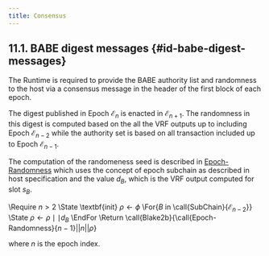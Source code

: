 ```yaml
---
title: Consensus
---
```


## 11.1. BABE digest messages {#id-babe-digest-messages}

The Runtime is required to provide the BABE authority list and randomness to the host via a consensus message in the header of the first block of each epoch.

The digest published in Epoch ${\mathcal{{{E}}}}_{{n}}$ is enacted in ${\mathcal{{{E}}}}_{{{n}+{1}}}$. The randomness in this digest is computed based on the all the VRF outputs up to including Epoch ${\mathcal{{{E}}}}_{{{n}-{2}}}$ while the authority set is based on all transaction included up to Epoch ${\mathcal{{{E}}}}_{{{n}-{1}}}$.

The computation of the randomeness seed is described in [Epoch-Randomness](id-consensus.html#algo-epoch-randomness) which uses the concept of epoch subchain as described in host specification and the value ${d}_{{B}}$, which is the VRF output computed for slot ${s}_{{B}}$.

\Require ${n}>{2}$ \State \textbf{init} $\rho\leftarrow\phi$ \For{${B}$ in \call{SubChain}{${\mathcal{{{E}}}}_{{{n}-{2}}}$}} \State $\rho\leftarrow\rho{\mid}{\mid}{d}_{{B}}$ \EndFor \Return \call{Blake2b}{\call{Epoch-Randomness}{${n}-{1}$}${\left|{\left|{n}\right|}\right|}\rho$}

where ${n}$ is the epoch index.
